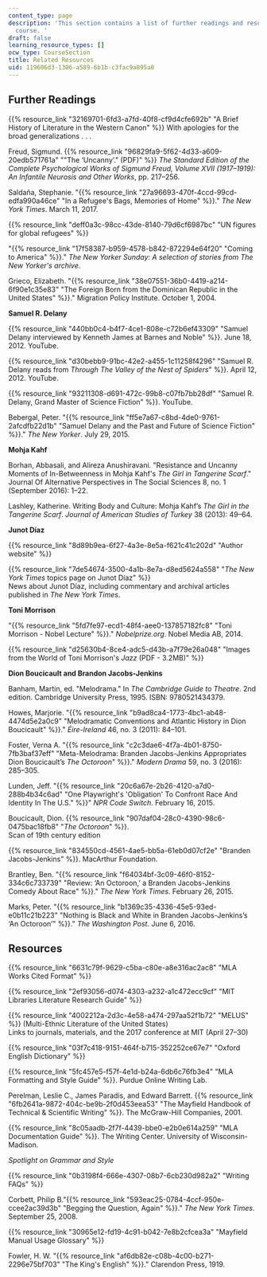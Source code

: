 ```yaml
---
content_type: page
description: 'This section contains a list of further readings and resources for the
  course. '
draft: false
learning_resource_types: []
ocw_type: CourseSection
title: Related Resources
uid: 119606d3-1306-a589-6b1b-c3fac9a895a0
---
```

## Further Readings

{{% resource_link "32169701-6fd3-a7fd-40f8-cf9d4cfe692b" "A Brief History of Literature in the Western Canon" %}} With apologies for the broad generalizations . . .

Freud, Sigmund. {{% resource_link "96829fa9-5f62-4d33-a609-20edb571761a" "\"The ‘Uncanny’.\" (PDF)" %}} *The Standard Edition of the Complete Psychological Works of Sigmund Freud, Volume XVII (1917–1919): An Infantile Neurosis and Other Works*, pp. 217–256.

Saldaña, Stephanie. "{{% resource_link "27a96693-470f-4ccd-99cd-edfa990a46ce" "In a Refugee's Bags, Memories of Home" %}}." *The New York Times*. March 11, 2017.

{{% resource_link "deff0a3c-98cc-43de-8140-79d6cf6987bc" "UN figures for global refugees" %}}

"{{% resource_link "17f58387-b959-4578-b842-872294e64f20" "Coming to America" %}}." *The New Yorker Sunday: A selection of stories from The New Yorker's archive*.

Grieco, Elizabeth. "{{% resource_link "38e07551-36b0-4419-a214-6f90e1c35e83" "The Foreign Born from the Dominican Republic in the United States" %}}." Migration Policy Institute. October 1, 2004.

**Samuel R. Delany**

{{% resource_link "440bb0c4-b4f7-4ce1-808e-c72b6ef43309" "Samuel Delany interviewed by Kenneth James at Barnes and Noble" %}}. June 18, 2012. YouTube.

{{% resource_link "d30bebb9-91bc-42e2-a455-1c11258f4296" "Samuel R. Delany reads from *Through The Valley of the Nest of Spiders*" %}}. April 12, 2012. YouTube.

{{% resource_link "93211308-d691-472c-99b8-c07fb7bb28df" "Samuel R. Delany, Grand Master of Science Fiction" %}}. YouTube.

Bebergal, Peter. "{{% resource_link "ff5e7a67-c8bd-4de0-9761-2afcdfb22d1b" "Samuel Delany and the Past and Future of Science Fiction" %}}." *The New Yorker*. July 29, 2015.

**Mohja Kahf**

Borhan, Abbasali, and Alireza Anushiravani. "Resistance and Uncanny Moments of In-Betweenness in Mohja Kahf's *The Girl in Tangerine Scarf*." Journal Of Alternative Perspectives in The Social Sciences 8, no. 1 (September 2016): 1–22.

Lashley, Katherine. Writing Body and Culture: Mohja Kahf’s *The Girl in the Tangerine Scarf*. *Journal of American Studies of Turkey* 38 (2013): 49–64.

**Junot Díaz**

{{% resource_link "8d89b9ea-6f27-4a3e-8e5a-f621c41c202d" "Author website" %}}

{{% resource_link "7de54674-3500-4a1b-8e7a-d8ed5624a558" "*The New York Times* topics page on Junot Díaz" %}}   
News about Junot Díaz, including commentary and archival articles published in *The New York Times*.

**Toni Morrison**

"{{% resource_link "5fd7fe97-ecd1-48f4-aee0-137857182fc8" "Toni Morrison - Nobel Lecture" %}}." *Nobelprize.org*. Nobel Media AB, 2014.

{{% resource_link "d25630b4-8ce4-adc5-d43b-a7f79e26a048" "Images from the World of Toni Morrison's *Jazz* (PDF - 3.2MB)" %}}

**Dion Boucicault and Brandon Jacobs-Jenkins**

Banham, Martin, ed. "Melodrama." In *The Cambridge Guide to Theatre*. 2nd edition. Cambridge University Press, 1995. ISBN: 9780521434379.

Howes, Marjorie. "{{% resource_link "b9ad8ca4-1773-4bc1-ab48-4474d5e2a0c9" "Melodramatic Conventions and Atlantic History in Dion Boucicault" %}}." *Éire-Ireland* 46, no. 3 (2011): 84–101.

Foster, Verna A. "{{% resource_link "c2c3dae6-4f7a-4b01-8750-7fb3baf37eff" "Meta-Melodrama: Branden Jacobs-Jenkins Appropriates Dion Boucicault’s *The Octoroon*" %}}." *Modern Drama* 59, no. 3 (2016): 285–305.

Lunden, Jeff. "{{% resource_link "20c6a67e-2b26-4120-a7d0-288b4b34c6ad" "One Playwright's 'Obligation' To Confront Race And Identity In The U.S." %}}" *NPR Code Switch*. February 16, 2015.

Boucicault, Dion. {{% resource_link "907daf04-28c0-4390-98c6-0475bac18fb8" "*The Octoroon*" %}}.   
Scan of 19th century edition

{{% resource_link "834550cd-4561-4ae5-bb5a-61eb0d07cf2e" "Branden Jacobs-Jenkins" %}}. MacArthur Foundation.

Brantley, Ben. "{{% resource_link "f64034bf-3c09-46f0-8152-334c6c733739" "Review: ‘An Octoroon,’ a Branden Jacobs-Jenkins Comedy About Race" %}}." *The New York Times*. February 26, 2015.

Marks, Peter. "{{% resource_link "b1369c35-4336-45e5-93ed-e0b11c21b223" "Nothing is Black and White in Branden Jacobs-Jenkins’s ‘An Octoroon’" %}}." *The Washington Post*. June 6, 2016.

## Resources

{{% resource_link "6631c79f-9629-c5ba-c80e-a8e316ac2ac8" "MLA Works Cited Format" %}}

{{% resource_link "2ef93056-d074-4303-a232-a1c472ecc9cf" "MIT Libraries Literature Research Guide" %}}

{{% resource_link "4002212a-2d3c-4e58-a474-297aa52f1b72" "MELUS" %}} (Multi-Ethnic Literature of the United States)   
Links to journals, materials, and the 2017 conference at MIT (April 27–30)

{{% resource_link "03f7c418-9151-464f-b715-352252ce67e7" "Oxford English Dictionary" %}}

{{% resource_link "5fc457e5-f57f-4e1d-b24a-6db6c76fb3e4" "MLA Formatting and Style Guide" %}}. Purdue Online Writing Lab.

Perelman, Leslie C., James Paradis, and Edward Barrett. {{% resource_link "6fb2641a-9872-404c-be9b-2f0d453eea53" "The Mayfield Handbook of Technical & Scientific Writing" %}}. The McGraw-Hill Companies, 2001.

{{% resource_link "8c05aadb-2f7f-4439-bbe0-e2b0e614a259" "MLA Documentation Guide" %}}. The Writing Center. University of Wisconsin-Madison.

*Spotlight on Grammar and Style*

{{% resource_link "0b3198f4-666e-4307-08b7-6cb230d982a2" "Writing FAQs" %}}

Corbett, Philip B."{{% resource_link "593eac25-0784-4ccf-950e-ccee2ac39d3b" "Begging the Question, Again" %}}." *The New York Times*. September 25, 2008.

{{% resource_link "30965e12-fd19-4c91-b042-7e8b2cfcea3a" "Mayfield Manual Usage Glossary" %}}

Fowler, H. W. "{{% resource_link "af6db82e-c08b-4c00-b271-2296e75bf703" "The King's English" %}}." Clarendon Press, 1919.